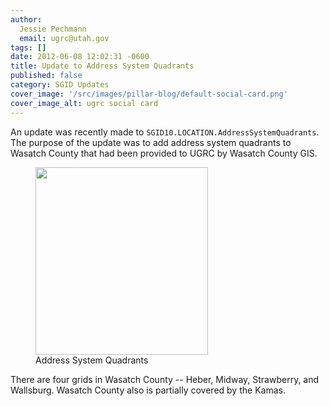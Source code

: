 ```yaml
---
author:
  Jessie Pechmann
  email: ugrc@utah.gov
tags: []
date: 2012-06-08 12:02:31 -0600
title: Update to Address System Quadrants
published: false
category: SGID Updates
cover_image: '/src/images/pillar-blog/default-social-card.png'
cover_image_alt: ugrc social card
---
```


An update was recently made to `SGID10.LOCATION.AddressSystemQuadrants`. The purpose of the update was to add address system quadrants to Wasatch County that had been provided to UGRC by Wasatch County GIS.

<figure class="caption caption--left"><a href="/images/404.png"><img class="caption__image" title="Address System Quadrants" src="/images/404.png" alt="" width="276" height="300" /></a><figcaption class="caption__text">Address System Quadrants</figcaption></figure>

There are four grids in Wasatch County -- Heber, Midway, Strawberry, and Wallsburg. Wasatch County also is partially covered by the Kamas.
